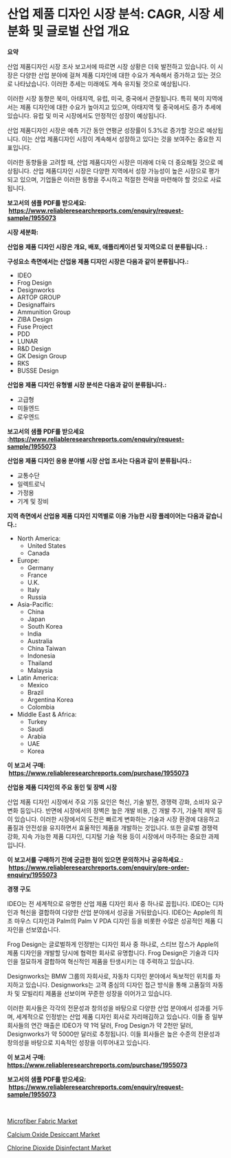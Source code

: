 <p><h1>산업 제품 디자인 시장 분석: CAGR, 시장 세분화 및 글로벌 산업 개요</h1></p><p><strong>요약</strong></p>
<p><p>산업 제품디자인 시장 조사 보고서에 따르면 시장 상황은 더욱 발전하고 있습니다. 이 시장은 다양한 산업 분야에 걸쳐 제품 디자인에 대한 수요가 계속해서 증가하고 있는 것으로 나타났습니다. 이러한 추세는 미래에도 계속 유지될 것으로 예상됩니다.</p><p>이러한 시장 동향은 북미, 아태지역, 유럽, 미국, 중국에서 관찰됩니다. 특히 북미 지역에서는 제품 디자인에 대한 수요가 높아지고 있으며, 아태지역 및 중국에서도 증가 추세에 있습니다. 유럽 및 미국 시장에서도 안정적인 성장이 예상됩니다.</p><p>산업 제품디자인 시장은 예측 기간 동안 연평균 성장률이 5.3%로 증가할 것으로 예상됩니다. 이는 산업 제품디자인 시장이 계속해서 성장하고 있다는 것을 보여주는 중요한 지표입니다.</p><p>이러한 동향들을 고려할 때, 산업 제품디자인 시장은 미래에 더욱 더 중요해질 것으로 예상됩니다. 산업 제품디자인 시장은 다양한 지역에서 성장 가능성이 높은 시장으로 평가되고 있으며, 기업들은 이러한 동향을 주시하고 적절한 전략을 마련해야 할 것으로 사료됩니다.</p></p>
<p><strong>보고서의 샘플 PDF를 받으세요: &nbsp;<a href="https://www.reliableresearchreports.com/enquiry/request-sample/1955073">https://www.reliableresearchreports.com/enquiry/request-sample/1955073</a></strong></p>
<p><strong>시장 세분화:</strong></p>
<p><strong> 산업용 제품 디자인 시장은 개요, 배포, 애플리케이션 및 지역으로 더 분류됩니다. :</strong></p>
<p><strong>구성요소 측면에서는 산업용 제품 디자인 시장은 다음과 같이 분류됩니다.:</strong></p>
<p><ul><li>IDEO</li><li>Frog Design</li><li>Designworks</li><li>ARTOP GROUP</li><li>Designaffairs</li><li>Ammunition Group</li><li>ZIBA Design</li><li>Fuse Project</li><li>PDD</li><li>LUNAR</li><li>R&D Design</li><li>GK Design Group</li><li>RKS</li><li>BUSSE Design</li></ul></p>
<p><strong> 산업용 제품 디자인 유형별 시장 분석은 다음과 같이 분류됩니다.:</strong></p>
<p><ul><li>고급형</li><li>미들엔드</li><li>로우엔드</li></ul></p>
<p><strong>보고서의 샘플 PDF를 받으세요 :<a href="https://www.reliableresearchreports.com/enquiry/request-sample/1955073">https://www.reliableresearchreports.com/enquiry/request-sample/1955073</a></strong></p>
<p><strong> 산업용 제품 디자인 응용 분야별 시장 산업 조사는 다음과 같이 분류됩니다.:</strong></p>
<p><ul><li>교통수단</li><li>일렉트로닉</li><li>가정용</li><li>기계 및 장비</li></ul></p>
<p><strong>지역 측면에서 산업용 제품 디자인 지역별로 이용 가능한 시장 플레이어는 다음과 같습니다.:</strong></p>
<p><ul>
    <li>
        North America:
        <ul>
            <li>United States</li>
            <li>Canada</li>
        </ul>
    </li>
    <li>
        Europe:
        <ul>
            <li>Germany</li>
            <li>France</li>
            <li>U.K.</li>
            <li>Italy</li>
            <li>Russia</li>
        </ul>
    </li>
    <li>
        Asia-Pacific:
        <ul>
            <li>China</li>
            <li>Japan</li>
            <li>South Korea</li>
            <li>India</li>
            <li>Australia</li>
            <li>China Taiwan</li>
            <li>Indonesia</li>
            <li>Thailand</li>
            <li>Malaysia</li>
        </ul>
    </li>
    <li>
        Latin America:
        <ul>
            <li>Mexico</li>
            <li>Brazil</li>
            <li>Argentina Korea</li>
            <li>Colombia</li>
        </ul>
    </li>
    <li>
        Middle East & Africa:
        <ul>
            <li>Turkey</li>
            <li>Saudi</li>
            <li>Arabia</li>
            <li>UAE</li>
            <li>Korea</li>
        </ul>
    </li>
    </ul></p>
<p><strong>이 보고서 구매: &nbsp;<a href="https://www.reliableresearchreports.com/purchase/1955073">https://www.reliableresearchreports.com/purchase/1955073</a></strong></p>
<p><strong>산업용 제품 디자인의 주요 동인 및 장벽 시장</strong></p>
<p><p>산업 제품 디자인 시장에서 주요 기동 요인은 혁신, 기술 발전, 경쟁력 강화, 소비자 요구 변화 등입니다. 반면에 시장에서의 장벽은 높은 개발 비용, 긴 개발 주기, 기술적 제약 등이 있습니다. 이러한 시장에서의 도전은 빠르게 변화하는 기술과 시장 환경에 대응하고 품질과 안전성을 유지하면서 효율적인 제품을 개발하는 것입니다. 또한 글로벌 경쟁력 강화, 지속 가능한 제품 디자인, 디지털 기술 적용 등이 시장에서 마주하는 중요한 과제입니다.</p></p>
<p><strong>이 보고서를 구매하기 전에 궁금한 점이 있으면 문의하거나 공유하세요.: &nbsp;<a href="https://www.reliableresearchreports.com/enquiry/pre-order-enquiry/1955073">https://www.reliableresearchreports.com/enquiry/pre-order-enquiry/1955073</a></strong></p>
<p><strong>경쟁 구도</strong></p>
<p><p>IDEO는 전 세계적으로 유명한 산업 제품 디자인 회사 중 하나로 꼽힙니다. IDEO는 디자인과 혁신을 결합하여 다양한 산업 분야에서 성공을 거둬왔습니다. IDEO는 Apple의 최초 마우스 디자인과 Palm의 Palm V PDA 디자인 등을 비롯한 수많은 성공적인 제품 디자인을 선보였습니다.</p><p>Frog Design는 글로벌하게 인정받는 디자인 회사 중 하나로, 스티브 잡스가 Apple의 제품 디자인을 개발할 당시에 협력한 회사로 유명합니다. Frog Design은 기술과 디자인을 절묘하게 결합하여 혁신적인 제품을 탄생시키는 데 주력하고 있습니다.</p><p>Designworks는 BMW 그룹의 자회사로, 자동차 디자인 분야에서 독보적인 위치를 차지하고 있습니다. Designworks는 고객 중심의 디자인 접근 방식을 통해 고품질의 자동차 및 모빌리티 제품을 선보이며 꾸준한 성장을 이어가고 있습니다.</p><p>이러한 회사들은 각각의 전문성과 창의성을 바탕으로 다양한 산업 분야에서 성과를 거두며, 세계적으로 인정받는 산업 제품 디자인 회사로 자리매김하고 있습니다. 이들 중 일부 회사들의 연간 매출은 IDEO가 약 1억 달러, Frog Design가 약 2천만 달러, Designworks가 약 5000만 달러로 추정됩니다. 이들 회사들은 높은 수준의 전문성과 창의성을 바탕으로 지속적인 성장을 이루어내고 있습니다.</p></p>
<p><strong>이 보고서 구매: &nbsp; <a href="https://www.reliableresearchreports.com/purchase/1955073">https://www.reliableresearchreports.com/purchase/1955073</a></strong></p>
<p><strong>보고서의 샘플 PDF를 받으세요: &nbsp;<a href="https://www.reliableresearchreports.com/enquiry/request-sample/1955073">https://www.reliableresearchreports.com/enquiry/request-sample/1955073</a></strong><strong></strong></p>
<p>&nbsp;</p>
<p><p><a href="https://github.com/redneck06/Market-Research-Report-List-2/blob/main/microfiber-fabric-market.md">Microfiber Fabric Market</a></p><p><a href="https://github.com/peachesmcdowel1/Market-Research-Report-List-1/blob/main/calcium-oxide-desiccant-market.md">Calcium Oxide Desiccant Market</a></p><p><a href="https://github.com/nicoletavirag/Market-Research-Report-List-2/blob/main/chlorine-dioxide-disinfectant-market.md">Chlorine Dioxide Disinfectant Market</a></p></p>